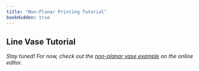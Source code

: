 ```yaml
---
title: "Non-Planar Printing Tutorial"
bookHidden: true
---
```


## Line Vase Tutorial
_Stay tuned! For now, check out the <a href="https://machineagency.github.io/p5.fab/editor/index.html">non-planar vase example</a> on the online editor._